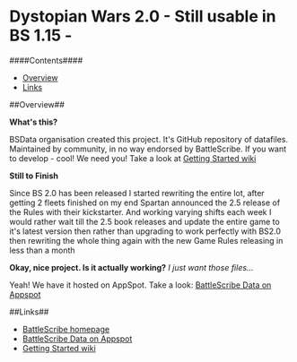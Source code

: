 Dystopian Wars 2.0 - Still usable in BS 1.15 - 
================

####Contents####

* [Overview][]
* [Links][]


[Overview]: #overview
[Links]: #links


##Overview##

__What's this?__

BSData organisation created this project. It's GitHub repository of datafiles. Maintained by community, in no way endorsed by BattleScribe. If you want to develop - cool! We need you! Take a look at [Getting Started wiki][]


__Still to Finish__

Since BS 2.0 has been released I started rewriting the entire lot, after getting 2 fleets finished on my end Spartan announced the 2.5 release of the Rules with their kickstarter. And working varying shifts each week I would rather wait till the 2.5 book releases and update the entire game to it's latest version then rather than upgrading to work perfectly with BS2.0 then rewriting the whole thing again with the new Game Rules releasing in less than a month

__Okay, nice project. Is it actually working?__ _I just want those files..._

Yeah! We have it hosted on AppSpot. Take a look: [BattleScribe Data on Appspot][]


##Links##

* [BattleScribe homepage][]
* [BattleScribe Data on Appspot][]
* [Getting Started wiki][]


[BattleScribe homepage]: http://www.battlescribe.net/
[BattleScribe Data on Appspot]: http://battlescribedata.appspot.com/#/repos
[Getting Started wiki]: https://github.com/BSData/bsdata/wiki/Home#getting-started

